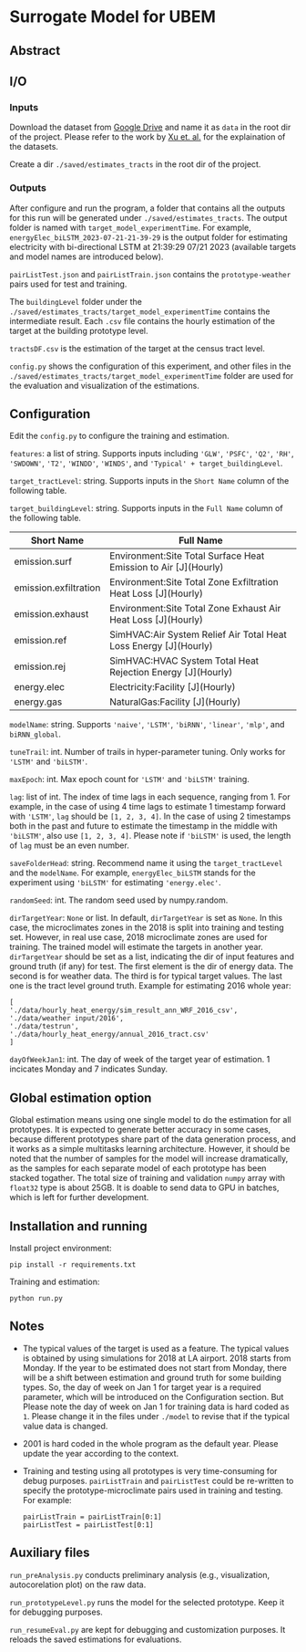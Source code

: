# Surrogate Model for UBEM

## Abstract

## I/O
### Inputs
Download the dataset from [Google Drive](https://drive.google.com/drive/folders/1RWX9ef1bM4drVp5AVWS11xkaZFG_q-DO?usp=drive_link) 
and name it as `data` in the root dir of the project.
Please refer to the work by [Xu et. al.](https://github.com/IMMM-SFA/xu_etal_2022_sdata)
for the explaination of the datasets.

Create a dir `./saved/estimates_tracts` in the root dir of the project.


### Outputs
After configure and run the program, a folder that contains all the outputs for
this run will be generated under `./saved/estimates_tracts`. The output folder
is named with `target_model_experimentTime`. For example, `energyElec_biLSTM_2023-07-21-21-39-29`
is the output folder for estimating electricity with bi-directional LSTM at
21:39:29 07/21 2023 (available targets and model names are introduced below).

`pairListTest.json` and `pairListTrain.json` contains the `prototype-weather` pairs
used for test and training.

The `buildingLevel` folder under the `./saved/estimates_tracts/target_model_experimentTime` contains
the intermediate result. Each `.csv` file contains the hourly estimation of the
target at the building prototype level.

`tractsDF.csv` is the estimation of the target at the census tract level.

`config.py` shows the configuration of this experiment, and other files in the 
`./saved/estimates_tracts/target_model_experimentTime` folder are used for 
the evaluation and visualization of the estimations.



## Configuration
Edit the `config.py` to configure the training and estimation.

`features`: a list of string. Supports inputs including 
`'GLW'`, `'PSFC'`, `'Q2'`, `'RH'`, `'SWDOWN'`, `'T2'`, `'WINDD'`, `'WINDS'`, 
and `'Typical' + target_buildingLevel`.

`target_tractLevel`: string. Supports inputs in the `Short Name`
column of the following table.

`target_buildingLevel`: string. Supports inputs in the `Full Name`
column of the following table.



| Short Name | Full Name                                                         |
|------------|-------------------------------------------------------------------|
| emission.surf  | Environment:Site Total Surface Heat Emission to Air \[J](Hourly)  |
| emission.exfiltration | Environment:Site Total Zone Exfiltration Heat Loss \[J](Hourly)   | 
| emission.exhaust | Environment:Site Total Zone Exhaust Air Heat Loss \[J](Hourly)    |
| emission.ref | SimHVAC:Air System Relief Air Total Heat Loss Energy \[J](Hourly) |
| emission.rej | SimHVAC:HVAC System Total Heat Rejection Energy \[J](Hourly)      |
| energy.elec | Electricity:Facility \[J](Hourly)                                 |
| energy.gas | NaturalGas:Facility \[J](Hourly)                                  |


`modelName`: string. Supports `'naive'`, `'LSTM'`, `'biRNN'`, `'linear'`, 
`'mlp'`, and `biRNN_global`.

`tuneTrail`: int. Number of trails in hyper-parameter tuning. Only works
for `'LSTM'` and `'biLSTM'`.

`maxEpoch`: int. Max epoch count for `'LSTM'` and `'biLSTM'` training.

`lag`: list of int. The index of time lags in each sequence, ranging from 1. 
For example, in the case of using 4 time lags to estimate 1 timestamp forward with `'LSTM'`, 
`lag` should be `[1, 2, 3, 4]`. In the case of using 2 timestamps both in the past
and future to estimate the timestamp in the middle with `'biLSTM'`, also use
`[1, 2, 3, 4]`. Please note if `'biLSTM'` is used, the length of `lag` must be 
an even number.

`saveFolderHead`: string. Recommend name it using the `target_tractLevel`
and the `modelName`. For example, `energyElec_biLSTM` stands for the experiment
using `'biLSTM'` for estimating `'energy.elec'`.

`randomSeed`: int. The random seed used by numpy.random.

`dirTargetYear`: `None` or list. In default, `dirTargetYear` is set as `None`. In 
this case, the microclimates zones in the 2018 is split into training and testing 
set. However, in real use case, 2018 microclimate zones are used for training. The trained
model will estimate the targets in another year. `dirTargetYear` should be set as a 
list, indicating the dir of input features and ground truth (if any) for test.
The first element is the dir of energy data. The second is for weather data. The third is 
for typical target values. The last one is the tract level ground truth. Example for estimating 2016 whole year:
```
[
'./data/hourly_heat_energy/sim_result_ann_WRF_2016_csv',
'./data/weather input/2016',
'./data/testrun',
'./data/hourly_heat_energy/annual_2016_tract.csv'
]
```

`dayOfWeekJan1`: int. The day of week of the target year of estimation. 1 incicates Monday and 7 indicates
Sunday. 

## Global estimation option

Global estimation means using one single model to do the estimation for all prototypes. It is expected to 
generate better accuracy in some cases, because different prototypes share part of the data generation process,
and it works as a simple multitasks learning architecture. However, it should be noted that the number of
samples for the model will increase dramatically, as the samples for each separate model of each prototype
has been stacked togather. The total size of training and validation `numpy` array with `float32` type
is about 25GB. It is doable to send data to GPU in batches, which is left for further development.



## Installation and running

Install project environment:
```
pip install -r requirements.txt
```
Training and estimation:
```
python run.py
```

## Notes

* The typical values of the target is used as a feature. The typical values is obtained
by using simulations for 2018 at LA airport. 2018 starts from Monday. If the year to be
estimated does not start from Monday, there will be a shift between estimation and 
ground truth for some building types. So, the day of week on Jan 1 for target year is a required 
parameter, which will be introduced on the Configuration section. But Please note
the day of week on Jan 1 for training data is hard coded as `1`. Please change it in the 
files under `./model` to revise that if the typical value data is changed.

* 2001 is hard coded in the whole program as the default year. Please update the year
according to the context.

* Training and testing using all prototypes is very time-consuming for debug purposes. `pairListTrain`
and `pairListTest` could be re-written to specify the prototype-microclimate pairs used in training and testing. 
For example:
    ```
    pairListTrain = pairListTrain[0:1]
    pairListTest = pairListTest[0:1]
    ```




## Auxiliary files
`run_preAnalysis.py` conducts preliminary analysis (e.g., visualization, autocorelation plot) 
on the raw data.

`run_prototypeLevel.py` runs the model for the selected prototype. Keep it for
debugging purposes.

`run_resumeEval.py` are kept for debugging and customization purposes. It reloads the saved estimations
for evaluations. 
